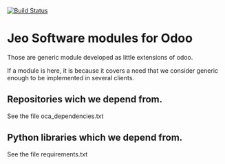 

[![Build Status](https://travis-ci.org/jobiols/odoo-jeo-ce.svg?branch=13.0)](https://travis-ci.org/jobiols/odoo-jeo-ce)

Jeo Software modules for Odoo
=============================

Those are generic module developed as little extensions of odoo.

If a module is here, it is because it covers a need that we consider generic 
enough to be implemented in several clients.

Repositories wich we depend from.
---------------------------------

See the file oca_dependencies.txt

Python libraries which we depend from.
--------------------------------------

See the file requirements.txt

